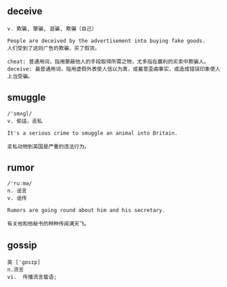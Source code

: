 
## deceive
```
v. 欺骗, 蒙骗, 诓骗, 欺骗（自己）

People are deceived by the advertisement into buying fake goods.
人们受到了这则广告的欺骗，买了假货。

cheat: 普通用词，指用蒙蔽他人的手段取得所需之物，尤多指在赢利的买卖中欺骗人。
deceive: 最普通用词，指用虚假外表使人信以为真，或蓄意歪曲事实，或造成错误印象使人上当受骗。
```

## smuggle
```
/'smʌɡl/
v. 偷运，走私

It's a serious crime to smuggle an animal into Britain.

走私动物到英国是严重的违法行为。
```

## rumor
```
/'ruːmə/
n. 谣言
v. 谣传

Rumors are going round about him and his secretary.

有关他和他秘书的种种传闻满天飞。
```

## gossip
```
英 [ˈɡɒsɪp] 
n.流言
vi.  传播流言蜚语;
```